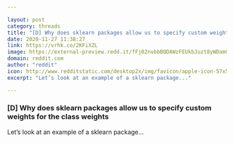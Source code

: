 ```yaml
---

layout: post
category: threads
title: "[D] Why does sklearn packages allow us to specify custom weights for the class weights"
date: 2020-11-27 11:38:27
link: https://vrhk.co/2KFiXZL
image: https://external-preview.redd.it/fFj02nvbbBQDAWzFEUkbJuzt8yWDamG2qW4WD5pwVmo.jpg?width=400&height=209.42408377&auto=webp&crop=400:209.42408377,smart&s=92cc778116b538bdd2ac12143b7ef0c9fb222ecb
domain: reddit.com
author: "reddit"
icon: http://www.redditstatic.com/desktop2x/img/favicon/apple-icon-57x57.png
excerpt: "Let’s look at an example of a sklearn package..."

---
```


### [D] Why does sklearn packages allow us to specify custom weights for the class weights

Let’s look at an example of a sklearn package...